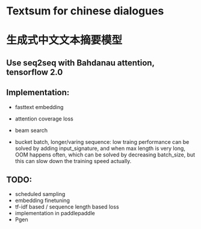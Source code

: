 # Textsum for chinese dialogues
# 生成式中文文本摘要模型
## Use seq2seq with Bahdanau attention, tensorflow 2.0
## Implementation:
* fasttext embedding
* attention coverage loss
* beam search

* bucket batch, longer/varing sequence: low traing performance can be solved by adding input_signature, and when max length is very long, OOM happens often, which can be solved by decreasing batch_size, but this can slow down the training speed actually.

## TODO:
* scheduled sampling
* embedding finetuning
* tf-idf based / sequence length based loss
* implementation in paddlepaddle
* Pgen